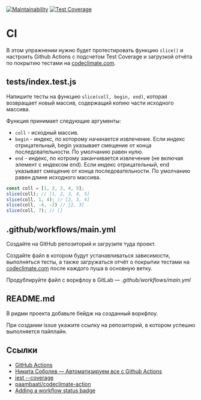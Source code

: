 [![Maintainability](https://api.codeclimate.com/v1/badges/813b79cd69242d3ac340/maintainability)](https://codeclimate.com/github/orishko/hexlet-ci/maintainability)
[![Test Coverage](https://api.codeclimate.com/v1/badges/813b79cd69242d3ac340/test_coverage)](https://codeclimate.com/github/orishko/hexlet-ci/test_coverage)
# CI

В этом упражнении нужно будет протестировать функцию `slice()` и настроить Github Actions с подсчетом Test Coverage и загрузкой отчёта по покрытию тестами на [codeclimate.com](https://codeclimate.com/).

## __tests__/index.test.js

Напишите тесты на функцию `slice(coll, begin, end)`, которая возвращает новый массив, содержащий копию части исходного массива.

Функция принимает следующие аргументы:

* `coll` - исходный массив.
* `begin` - индекс, по которому начинается извлечение. Если индекс отрицательный, begin указывает смещение от конца последовательности. По умолчанию равен нулю.
* `end` - индекс, по котрому заканчивается извлечение (не включая элемент с индексом end). Если индекс отрицательный, end указывает смещение от конца последовательности. По умолчанию равен длине исходного массива.

```javascript
const coll = [1, 2, 3, 4, 5];
slice(coll); // [1, 2, 3, 4, 5]
slice(coll, 1, 4); // [2, 3, 4]
slice(coll, -4, -2) // [2, 3]
slice(coll, 7); // []
```

## .github/workflows/main.yml

Создайте на GitHub репозиторий и загрузите туда проект.

Создайте файл в котором будут устанавливаться зависимости, выполняться тесты, а также загружаться отчёт о покрытии тестами на [codeclimate.com](https://codeclimate.com/) после каждого пуша в основную ветку.

Продублируйте файл с воркфлоу в GitLab — *.github/workflows/main.yml*

## README.md

В ридми проекта добавьте бейдж на созданный воркфлоу.

При создании issue укажите ссылку на репозиторий, в котором успешно выполняется пайплайн.

## Ссылки

* [GitHub Actions](https://github.com/features/actions)
* [Никита Соболев — Автоматизируем все с Github Actions](https://www.youtube.com/watch?v=QoCSvwkP_lQ)
* [jest --coverage](https://jestjs.io/ru/docs/cli#--coverageboolean)
* [paambaati/codeclimate-action](https://github.com/paambaati/codeclimate-action)
* [Adding a workflow status badge](https://docs.github.com/en/actions/managing-workflow-runs/adding-a-workflow-status-badge)
